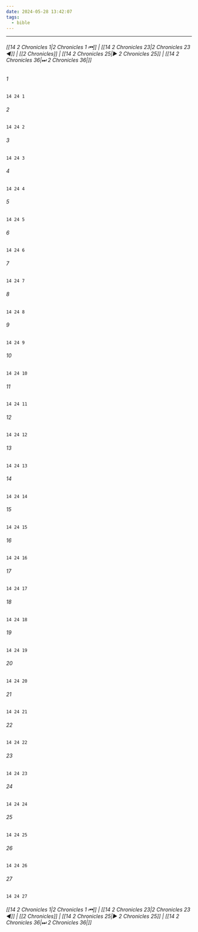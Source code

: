 ```yaml
---
date: 2024-05-28 13:42:07
tags:
  - bible
---
```

___

###### [[14 2 Chronicles 1|2 Chronicles 1 ⏮]] | [[14 2 Chronicles 23|2 Chronicles 23 ◀]] | [[2 Chronicles]] | [[14 2 Chronicles 25|▶ 2 Chronicles 25]] | [[14 2 Chronicles 36|⏭ 2 Chronicles 36|]]

###### 1
``` verse
14 24 1 
```
###### 2
``` verse
14 24 2 
```
###### 3
``` verse
14 24 3 
```
###### 4
``` verse
14 24 4 
```
###### 5
``` verse
14 24 5 
```
###### 6
``` verse
14 24 6 
```
###### 7
``` verse
14 24 7 
```
###### 8
``` verse
14 24 8 
```
###### 9
``` verse
14 24 9 
```
###### 10
``` verse
14 24 10 
```
###### 11
``` verse
14 24 11 
```
###### 12
``` verse
14 24 12 
```
###### 13
``` verse
14 24 13 
```
###### 14
``` verse
14 24 14 
```
###### 15
``` verse
14 24 15 
```
###### 16
``` verse
14 24 16 
```
###### 17
``` verse
14 24 17 
```
###### 18
``` verse
14 24 18 
```
###### 19
``` verse
14 24 19 
```
###### 20
``` verse
14 24 20 
```
###### 21
``` verse
14 24 21 
```
###### 22
``` verse
14 24 22 
```
###### 23
``` verse
14 24 23 
```
###### 24
``` verse
14 24 24 
```
###### 25
``` verse
14 24 25 
```
###### 26
``` verse
14 24 26 
```
###### 27
``` verse
14 24 27 
```

###### [[14 2 Chronicles 1|2 Chronicles 1 ⏮]] | [[14 2 Chronicles 23|2 Chronicles 23 ◀]] | [[2 Chronicles]] | [[14 2 Chronicles 25|▶ 2 Chronicles 25]] | [[14 2 Chronicles 36|⏭ 2 Chronicles 36|]]

